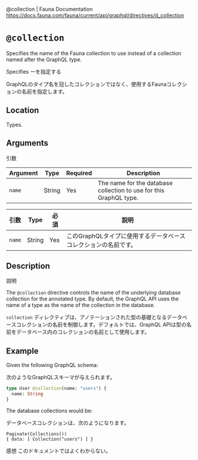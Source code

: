 @collection | Fauna Documentation
https://docs.fauna.com/fauna/current/api/graphql/directives/d_collection

# `@collection`

Specifies the name of the Fauna collection to use instead of a collection named after the GraphQL type.

Specifies
ーを指定する

GraphQLのタイプ名を冠したコレクションではなく、使用するFaunaコレクションの名前を指定します。

## [](#location)Location

Types.

## [](#arguments)Arguments

引数

|Argument|Type|Required|Description|
|--|--|--|--|
|`name`|String|Yes|The name for the database collection to use for this GraphQL type.|

|引数|Type|必須|説明|
|--|--|--|--|
|`name`|String|Yes|このGraphQLタイプに使用するデータベースコレクションの名前です。|

## [](#description)Description

説明

The `@collection` directive controls the name of the underlying database collection for the annotated type. By default, the GraphQL API uses the name of a type as the name of the collection in the database.

`collection` ディレクティブは、アノテーションされた型の基礎となるデータベースコレクションの名前を制御します。デフォルトでは、GraphQL APIは型の名前をデータベース内のコレクションの名前として使用します。

## [](#example)Example

Given the following GraphQL schema:

次のようなGraphQLスキーマが与えられます。

```graphql
type User @collection(name: "users") {
  name: String
}
```

The database collections would be:

データベースコレクションは、次のようになります。

```shell
Paginate(Collections())
{ data: [ Collection("users") ] }
```

感想
このドキュメントではよくわからない。

